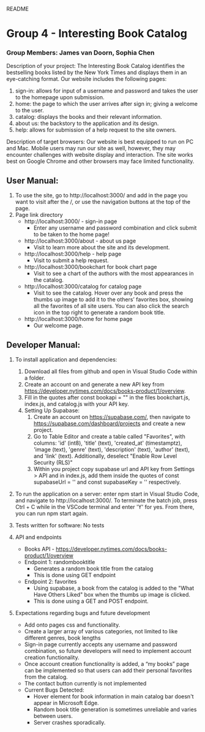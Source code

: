 README

# Group 4 - Interesting Book Catalog #

### Group Members: James van Doorn, Sophia Chen ###

Description of your project: The Interesting Book Catalog identifies the 
bestselling books listed by the New York Times and displays them in an 
eye-catching format. Our website includes the following pages:
1. sign-in: allows for input of a username and password and takes the 
user to the homepage upon submission.
2. home: the page to which the user arrives after sign in; giving a welcome 
to the user.
3. catalog: displays the books and their relevant information.
4. about us: the backstory to the application and its design.
5. help: allows for submission of a help request to the site owners.

Description of target browsers: Our website is best equipped to run on PC 
and Mac. Mobile users may run our site as well, however, they may encounter
challenges with website display and interaction. The site works best on Google
Chrome and other browsers may face limited functionality.

## User Manual: ##
1. To use the site, go to http://localhost:3000/ and add in the page you want to visit after the /, or use the navigation buttons at the top of the page.
2. Page link directory
    - http://localhost:3000/ - sign-in page
        - Enter any username and password combination and click submit to be taken to the home page!
    - http://localhost:3000/about - about us page
        - Visit to learn more about the site and its development.
    - http://localhost:3000/help - help page
        - Visit to submit a help request.
    - http://localhost:3000/bookchart for book chart page
        - Visit to see a chart of the authors with the most appearances in the catalog.
    - http://localhost:3000/catalog for catalog page
        - Visit to see the catalog. Hover over any book and press the thumbs up image to add it to the others’ favorites box, showing all the favorites of all site users. You can also
        click the search icon in the top right to generate a random book title.
    - http://localhost:3000/home for home page
        - Our welcome page.

## Developer Manual: ##
1. To install application and dependencies: 
    1. Download all files from github and open in Visual Studio Code within a folder. 
    2. Create an account on and generate a new API key from https://developer.nytimes.com/docs/books-product/1/overview.
    3. Fill in the quotes after const bookapi = "" in the files
    bookchart.js, index.js, and catalog.js with your API key.
    4. Setting Up Supabase:
        1. Create an account on https://supabase.com/, then navigate to https://supabase.com/dashboard/projects and create a new project. 
        2. Go to Table Editor and create a table called "Favorites", with columns: 'id' (int8), 'title' (text), 'created_at' (timestamptz), 'image (text), 'genre' (text), 'description' (text), 'author' (text), and 'link' (text). Additionally, deselect "Enable Row Level Security (RLS)"
        3. Within you project copy supabase url and API key from Settings > API and in index.js, add them inside the quotes of const supabaseUrl = '' and const supabaseKey = '' respectively.

2. To run the application on a server: enter npm start in Visual Studio Code, and navigate to http://localhost:3000/. To terminate the batch job, press Ctrl + C while in the VSCode terminal
and enter 'Y' for yes. From there, you can run npm start again.
3. Tests written for software: No tests
4. API and endpoints
    - Books API - https://developer.nytimes.com/docs/books-product/1/overview
    - Endpoint 1: randombooktitle
        - Generates a random book title from the catalog
        - This is done using GET endpoint
    - Endpoint 2: favorites
        - Using supabase, a book from the catalog is added to the "What Have Others Liked" box when the thumbs up image is clicked.
        - This is done using a GET and POST endpoint.
5. Expectations regarding bugs and future development
    - Add onto pages css and functionality.
    - Create a larger array of various categories, not limited to like different genres, book lengths
    - Sign-in page currently accepts any username and password combination, so future developers will need to implement account creation functionality.
    - Once account creation functionality is added, a “my books” page can be implemented so that users can add their personal favorites from the catalog.
    - The contact button currently is not implemented
    - Current Bugs Detected:
        - Hover element for book information in main catalog bar doesn't appear in Microsoft Edge.
        - Random book title generation is sometimes unreliable and varies between users.
        - Server crashes sporadically. 
